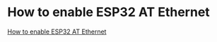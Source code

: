 How to enable ESP32 AT Ethernet
===============================

[How to enable ESP32 AT Ethernet](../../en/How_to_compile_and_develop_your_own_AT_project/How_to_enable_ESP32_AT_Ethernet.md)